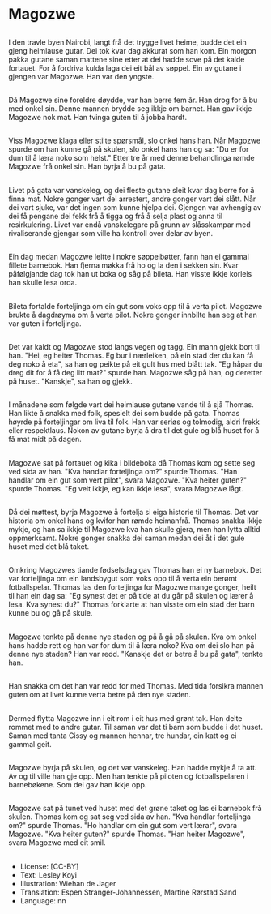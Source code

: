 # Magozwe

##
I den travle byen Nairobi, langt frå det trygge livet heime, budde det ein gjeng heimlause gutar. Dei tok kvar dag akkurat som han kom. Ein morgon pakka gutane saman mattene sine etter at dei hadde sove på det kalde fortauet. For å fordriva kulda laga dei eit bål av søppel. Ein av gutane i gjengen var Magozwe. Han var den yngste.

##
Då Magozwe sine foreldre døydde, var han berre fem år. Han drog for å bu med onkel sin. Denne mannen brydde seg ikkje om barnet. Han gav ikkje Magozwe nok mat. Han tvinga guten til å jobba hardt.

##
Viss Magozwe klaga eller stilte spørsmål, slo onkel hans han. Når Magozwe spurde om han kunne gå på skulen, slo onkel hans han og sa: "Du er for dum til å læra noko som helst." Etter tre år med denne behandlinga rømde Magozwe frå onkel sin. Han byrja å bu på gata.

##
Livet på gata var vanskeleg, og dei fleste gutane sleit kvar dag berre for å finna mat. Nokre gonger vart dei arrestert, andre gonger vart dei slått. Når dei vart sjuke, var det ingen som kunne hjelpa dei. Gjengen var avhengig av dei få pengane dei fekk frå å tigga og frå å selja plast og anna til resirkulering. Livet var endå vanskelegare på grunn av slåsskampar med rivaliserande gjengar som ville ha kontroll over delar av byen.

##
Ein dag medan Magozwe leitte i nokre søppelbøtter, fann han ei gammal fillete barnebok. Han fjerna møkka frå ho og la den i sekken sin. Kvar påfølgjande dag tok han ut boka og såg på bileta. Han visste ikkje korleis han skulle lesa orda.

##
Bileta fortalde forteljinga om ein gut som voks opp til å verta pilot. Magozwe brukte å dagdrøyma om å verta pilot. Nokre gonger innbilte han seg at han var guten i forteljinga.

##
Det var kaldt og Magozwe stod langs vegen og tagg. Ein mann gjekk bort til han. "Hei, eg heiter Thomas. Eg bur i nærleiken, på ein stad der du kan få deg noko å eta", sa han og peikte på eit gult hus med blått tak. "Eg håpar du dreg dit for å få deg litt mat?" spurde han. Magozwe såg på han, og deretter på huset. "Kanskje", sa han og gjekk.

##
I månadene som følgde vart dei heimlause gutane vande til å sjå Thomas. Han likte å snakka med folk, spesielt dei som budde på gata. Thomas høyrde på forteljingar om liva til folk. Han var seriøs og tolmodig, aldri frekk eller respektlaus. Nokon av gutane byrja å dra til det gule og blå huset for å få mat midt på dagen.

##
Magozwe sat på fortauet og kika i bildeboka då Thomas kom og sette seg ved sida av han. "Kva handlar forteljinga om?" spurde Thomas. "Han handlar om ein gut som vert pilot", svara Magozwe. "Kva heiter guten?" spurde Thomas. "Eg veit ikkje, eg kan ikkje lesa", svara Magozwe lågt.

##
Då dei møttest, byrja Magozwe å fortelja si eiga historie til Thomas. Det var historia om onkel hans og kvifor han rømde heimanfrå. Thomas snakka ikkje mykje, og han sa ikkje til Magozwe kva han skulle gjera, men han lytta alltid oppmerksamt. Nokre gonger snakka dei saman medan dei åt i det gule huset med det blå taket.

##
Omkring Magozwes tiande fødselsdag gav Thomas han ei ny barnebok. Det var forteljinga om ein landsbygut som voks opp til å verta ein berømt fotballspelar. Thomas las den forteljinga for Magozwe mange gonger, heilt til han ein dag sa: "Eg synest det er på tide at du går på skulen og lærer å lesa. Kva synest du?" Thomas forklarte at han visste om ein stad der barn kunne bu og gå på skule.

##
Magozwe tenkte på denne nye staden og på å gå på skulen. Kva om onkel hans hadde rett og han var for dum til å læra noko? Kva om dei slo han på denne nye staden? Han var redd. "Kanskje det er betre å bu på gata", tenkte han.

##
Han snakka om det han var redd for med Thomas. Med tida forsikra mannen guten om at livet kunne verta betre på den nye staden.

##
Dermed flytta Magozwe inn i eit rom i eit hus med grønt tak. Han delte rommet med to andre gutar. Til saman var det ti barn som budde i det huset. Saman med tanta Cissy og mannen hennar, tre hundar, ein katt og ei gammal geit.

##
Magozwe byrja på skulen, og det var vanskeleg. Han hadde mykje å ta att. Av og til ville han gje opp. Men han tenkte på piloten og fotballspelaren i barnebøkene. Som dei gav han ikkje opp.

##
Magozwe sat på tunet ved huset med det grøne taket og las ei barnebok frå skulen. Thomas kom og sat seg ved sida av han. "Kva handlar forteljinga om?" spurde Thomas. "Ho handlar om ein gut som vert lærar", svara Magozwe. "Kva heiter guten?" spurde Thomas. "Han heiter Magozwe", svara Magozwe med eit smil.

##
* License: [CC-BY]
* Text: Lesley Koyi
* Illustration: Wiehan de Jager
* Translation: Espen Stranger-Johannessen, Martine Rørstad Sand
* Language: nn
